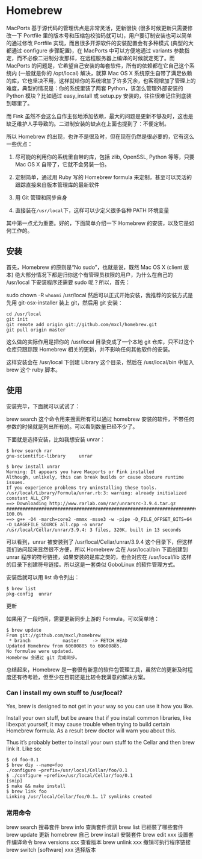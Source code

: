 # Homebrew

MacPorts 基于源代码的管理优点是非常灵活，更新很快 (很多时候更新只需要修改一下 Portfile 里的版本号和压缩包校验码就可以)，用户要订制安装也可以简单的通过修改 Portfile 实现，而且很多开源软件的安装配置会有多种模式 (典型的大都通过 configure 步骤配置)，在 MacPorts 中可以方便地通过 variants 参数指定，而不必像二进制分发那样，在远程服务器上编译的时候就定死了。而 MacPorts 的问题是，它希望自己安装的每套软件，所有的依赖都在它自己这个系统内 (一般就是你的 /opt/local) 解决，就算 Mac OS X 系统原生自带了满足依赖的库，它也坚决不用，这样就给你的系统增加了许多冗余，也客观增加了管理上的难度，典型的情况是：你的系统里装了两套 Python，该怎么管理外部安装的 Python 模块？比如通过 easy_install 或 setup.py 安装的，往往很难记住到底装到哪里了。

而 Fink 虽然不会这么自作主张地添加依赖，最大的问题是更新不够及时，这也是缺乏维护人手导致的。二进制安装的缺点在上面也提到了：不便定制。

所以 Homebrew 的出现，也许不是很及时，但在现在仍然是很必要的，它有这么一些优点：

1. 尽可能的利用你的系统里自带的库，包括 zlib, OpenSSL, Python 等等，只要 Mac OS X 自带了，它就不会另装一份。

2. 定制简单，通过用 Ruby 写的 Homebrew formula 来定制，甚至可以灵活的跟踪直接来自版本管理库的最新软件

3. 用 Git 管理和同步自身

4. 直接装在`/usr/local`下，这样可以少定义很多各种 PATH 环境变量

其中第一点尤为重要。好的，下面简单介绍一下 Homebrew 的安装，以及它是如何工作的。

## 安装

首先，Homebrew 的原则是“No sudo”，也就是说，既然 Mac OS X (client 版本) 绝大部分情况下都是归你这个有管理员权限的用户，为什么在自己的 /usr/local 下安装程序还需要 sudo 呢？所以，首先：

sudo chown -R `whoami` /usr/local
然后可以正式开始安装，我推荐的安装方式是先用 git-osx-installer 装上 git，然后用 git 安装：

```
cd /usr/local
git init
git remote add origin git://github.com/mxcl/homebrew.git
git pull origin master
```

这么做的实际作用是把你的 /usr/local 目录变成了一个本地 git 仓库，只不过这个仓库只跟踪跟 Homebrew 相关的更新，并不影响任何其他软件的安装。

这样安装会在 /usr/local 下创建 Library 这个目录，然后在 /usr/local/bin 中加入 brew 这个 ruby 脚本。

## 使用

安装完毕，下面就可以试试了：

brew search
这个命令用来搜索所有可以通过 homebrew 安装的软件，不带任何参数的时候就是列出所有的。可以看到数量已经不少了。

下面就是选择安装，比如我想安装 unrar：

```
$ brew search rar
gnu-scientific-library     unrar

$ brew install unrar
Warning: It appears you have Macports or Fink installed
Although, unlikely, this can break builds or cause obscure runtime issues.
If you experience problems try uninstalling these tools.
/usr/local/Library/Formula/unrar.rb:3: warning: already initialized constant ALL_CPP
==> Downloading http://www.rarlab.com/rar/unrarsrc-3.9.4.tar.gz
######################################################################## 100.0%
==> g++ -O4 -march=core2 -mmmx -msse3 -w -pipe -D_FILE_OFFSET_BITS=64 -D_LARGEFILE_SOURCE all.cpp -o unrar
/usr/local/Cellar/unrar/3.9.4: 3 files, 320K, built in 13 seconds
```

可以看到，unrar 被安装到了 /usr/local/Cellar/unrar/3.9.4 这个目录下，但这样我们访问起来显然很不方便，所以 Homebrew 会在 /usr/local/bin 下面创建到 unrar 程序的符号链接，如果安装的是库之类的，也会对应在 /usr/local/lib 这样的目录下创建符号链接。所以这是一套类似 GoboLinux 的软件管理方式。

安装后就可以用 list 命令列出：

```
$ brew list
pkg-config  unrar
```

更新

如果用了一段时间，需要更新同步上游的 Formula，可以简单地：

```
$ brew update
From git://github.com/mxcl/homebrew
 * branch            master     -> FETCH_HEAD
Updated Homebrew from 60600885 to 60600885.
No formulae were updated.
Homebrew 会通过 git 完成同步。
```

总结起来，Homebrew 是一套很有新意的软件包管理工具，虽然它的更新及时程度还有待考验，但至少在目前还是比较令我满意的解决方案。

### Can I install my own stuff to /usr/local?

Yes, brew is designed to not get in your way so you can use it how you like.

Install your own stuff, but be aware that if you install common libraries, like libexpat yourself, it may cause trouble when trying to build certain Homebrew formula. As a result brew doctor will warn you about this.

Thus it’s probably better to install your own stuff to the Cellar and then brew link it. Like so:

```
$ cd foo-0.1
$ brew diy --name=foo
./configure —prefix=/usr/local/Cellar/foo/0.1
$ ./configure —prefix=/usr/local/Cellar/foo/0.1
[snip]
$ make && make install
$ brew link foo
Linking /usr/local/Cellar/foo/0.1… 17 symlinks created
```

### 常用命令

brew search 搜尋套件
brew info 查詢套件資訊
brew list 已經裝了哪些套件
brew update 更新 homebrew 自己
brew install 安裝套件
brew edit xxx 设置套件编译命令
brew versions xxx 查看版本
brew unlink xxx 撤销可执行程序链接
brew switch [software] xxx 选择版本
